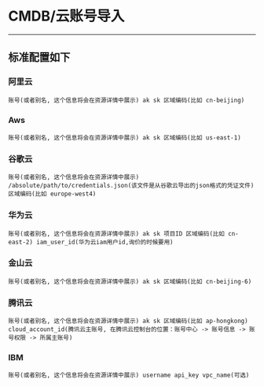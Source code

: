# CMDB/云账号导入

---
## 标准配置如下
### 阿里云
  ```
  账号(或者别名, 这个信息将会在资源详情中展示) ak sk 区域编码(比如 cn-beijing)
  ```
### Aws
  ```
  账号(或者别名, 这个信息将会在资源详情中展示) ak sk 区域编码(比如 us-east-1)
  ```
### 谷歌云
  ```
  账号(或者别名, 这个信息将会在资源详情中展示) /absolute/path/to/credentials.json(该文件是从谷歌云导出的json格式的凭证文件) 区域编码(比如 europe-west4)
  ```
### 华为云
  ```
  账号(或者别名, 这个信息将会在资源详情中展示) ak sk 项目ID 区域编码(比如 cn-east-2) iam_user_id(华为云iam用户id,询价的时候要用)
  ```
### 金山云
  ```
  账号(或者别名, 这个信息将会在资源详情中展示) ak sk 区域编码(比如 cn-beijing-6) 
  ```
### 腾讯云
  ```
  账号(或者别名, 这个信息将会在资源详情中展示) ak sk 区域编码(比如 ap-hongkong) cloud_account_id(腾讯云主账号, 在腾讯云控制台的位置：账号中心 -> 账号信息 -> 账号权限 -> 所属主账号)
  ```

### IBM
  ```
  账号(或者别名, 这个信息将会在资源详情中展示) username api_key vpc_name(可选)
  ```
